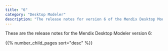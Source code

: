 ```yaml
---
title: "6"
category: "Desktop Modeler"
description: "The release notes for version 6 of the Mendix Desktop Modeler."
---
```


These are the release notes for the Mendix Desktop Modeler version 6:

{{% number_child_pages sort="desc" %}}
